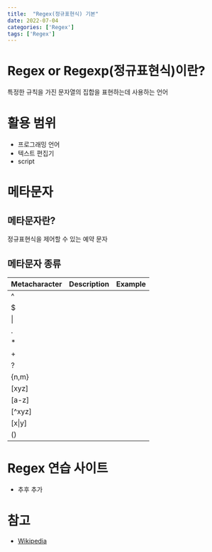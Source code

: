 ```yaml
---
title:  "Regex(정규표현식) 기본"
date: 2022-07-04
categories: ['Regex']
tags: ['Regex']
---
```


# Regex or Regexp(정규표현식)이란?
특정한 규칙을 가진 문자열의 집합을 표현하는데 사용하는 언어

# 활용 범위
* 프로그래밍 언어
* 텍스트 편집기
* script

# 메타문자
## 메타문자란?
정규표현식을 제어할 수 있는 예약 문자

## 메타문자 종류

|Metacharacter|Description|Example|
|------|---|---|
|^| | |
|$| | |
|\| | |
|.| | |
|*| | |
|+| | |
|?| | |
|{n,m}| | |
|[xyz]| | |
|[a-z]| | |
|[^xyz]| | |
|[x\|y]| | |
|()| | |

# Regex 연습 사이트
* 추후 추가

# 참고
* [Wikipedia](https://en.wikipedia.org/wiki/Regular_expression)
